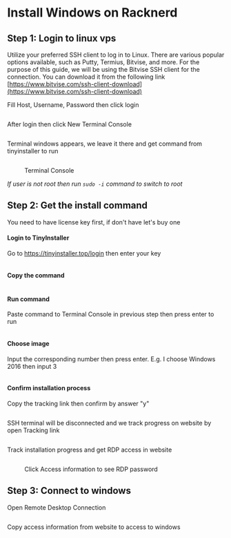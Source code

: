 # Install Windows on Racknerd

## Step 1: Login to linux vps

Utilize your preferred SSH client to log in to Linux. There are various popular options available, such as Putty, Termius, Bitvise, and more. For the purpose of this guide, we will be using the Bitvise SSH client for the connection. You can download it from the following link [https://www.bitvise.com/ssh-client-download](https://www.bitvise.com/ssh-client-download)



Fill Host, Username, Password then click login

<figure><img src="../.gitbook/assets/image (21).png" alt=""><figcaption></figcaption></figure>



After login then click New Terminal Console

<figure><img src="../.gitbook/assets/image (2) (1) (1) (1) (1).png" alt=""><figcaption></figcaption></figure>

Terminal windows appears, we leave it there and get command from tinyinstaller to run

<figure><img src="../.gitbook/assets/image (29).png" alt=""><figcaption><p>Terminal Console</p></figcaption></figure>

_If user is not root then run `sudo -i` command to switch to root_



## Step 2: Get the install command

You need to have license key first, if don't have let's buy one

#### Login to TinyInstaller

Go to https://tinyinstaller.top/login then enter your key

<figure><img src="../.gitbook/assets/image (30).png" alt=""><figcaption></figcaption></figure>

#### Copy the command

<figure><img src="../.gitbook/assets/image (13).png" alt=""><figcaption></figcaption></figure>

#### Run command

Paste command to Terminal Console in previous step then press enter to run

<figure><img src="../.gitbook/assets/image (12).png" alt=""><figcaption></figcaption></figure>

#### Choose image

Input the corresponding number then press enter. E.g. I choose Windows 2016 then input 3

<figure><img src="../.gitbook/assets/image (22) (1).png" alt=""><figcaption></figcaption></figure>

#### Confirm installation process

Copy the tracking link then confirm by answer "y"

<figure><img src="../.gitbook/assets/image (11).png" alt=""><figcaption></figcaption></figure>

SSH terminal will be disconnected and we track progress on website by open Tracking link

<figure><img src="../.gitbook/assets/image (3).png" alt=""><figcaption></figcaption></figure>

Track installation progress and get RDP access in website

<figure><img src="../.gitbook/assets/image (15) (2) (1).png" alt=""><figcaption><p>Click Access information to see RDP password</p></figcaption></figure>

## Step 3: Connect to windows

Open Remote Desktop Connection

<figure><img src="../.gitbook/assets/image (31).png" alt=""><figcaption></figcaption></figure>

Copy access information from website to access to windows

<figure><img src="../.gitbook/assets/image (28).png" alt=""><figcaption></figcaption></figure>
